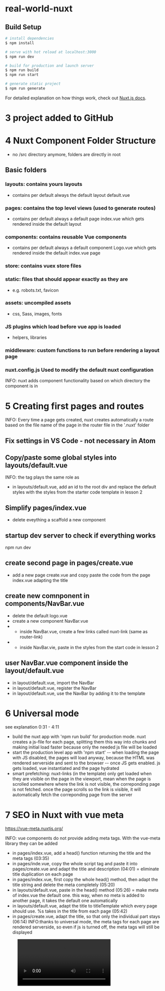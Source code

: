 # real-world-nuxt

## Build Setup

```bash
# install dependencies
$ npm install

# serve with hot reload at localhost:3000
$ npm run dev

# build for production and launch server
$ npm run build
$ npm run start

# generate static project
$ npm run generate
```

For detailed explanation on how things work, check out [Nuxt.js docs](https://nuxtjs.org).

# 3 project added to GitHub

# 4 Nuxt Component Folder Structure

- no /src directory anymore, folders are directly in root

## Basic folders

### layouts: contains yours layouts

- contains per default always the default layout default.vue

### pages: contains the top level views (used to generate routes)

- contains per default always a default page index.vue which gets rendered inside the default layout

### components: contains reusable Vue components

- contains per default always a default component Logo.vue which gets rendered inside the default index.vue page

### store: contains vuex store files

### static: files that should appear exactly as they are

- e.g. robots.txt, favicon

### assets: uncompiled assets

- css, Sass, images, fonts

### JS plugins which load before vue app is loaded

- helpers, libraries

### middleware: custom functions to run before rendering a layout page

### nuxt.config.js Used to modify the default nuxt configuration

INFO: nuxt adds component functionality based on which directory the component is in

# 5 Creating first pages and routes

INFO: Every time a page gets created, nuxt creates automatically a route based on the file name of the page in the router file in the '.nuxt' folder

## Fix settings in VS Code - not necessary in Atom

## Copy/paste some global styles into layouts/default.vue

INFO: the <nuxt /> tag plays the same role as </router-view>

- in layouts/default.vue, add an id to the root div and replace the default styles with the styles from the starter code template in lesson 2

## Simplify pages/index.vue

- delete eveything a scaffold a new component

## startup dev server to check if everything works

npm run dev

## create second page in pages/create.vue

- add a new page create.vue and copy paste the code from the page index.vue adapting the title

## create new comnponent in components/NavBar.vue

- delete the default logo.vue
- create a new component NavBar.vue
- - inside NavBar.vue, create a few links called nuxt-link (same as router-link)
- - inside NavBar.vie, paste in the styles from the start code in lesson 2

## user NavBar.vue component inside the layout/default.vue

- in layout/default.vue, import the NavBar
- in layout/default.vue, register the NavBar
- in layout/default.vue, use the NavBar by adding it to the template

# 6 Universal mode

see explanation 0:31 - 4:11

- build the nuxt app with 'npm run build' for production mode.
  nuxt creates a js-file for each page, splitting them this way into chunks and making initial load faster
  because only the needed js file will be loaded
- start the production level app with 'npm start'
  -- when loading the page with JS disabled, the pages will load anyway, because the HTML was rendered serverside and sent to the browser
  -- once JS gets enabled. js gets loaded, vue instantiated and the page hydrated
- smart prefetching: nuxt-links (in the template) only get loaded when they are visible on the page in the viewport, mean
  when the page is scrolled somewhere where the link is not visible, the correponding page is not fetched. once the page scrolls
  so the link is visible, it will automatically fetch the correponding page from the server

# 7 SEO in Nuxt with vue meta

https://vue-meta.nuxtjs.org/

INFO: vue components do not provide adding meta tags. With the vue-meta library they can be added

- in pages/index.vue, add a head() function returning the title and the meta tags (03:35)
- in pages/inde.vue, copy the whole script tag and paste it into pages/create.vue and adapt the title and description (04:01)
  = eliminate title duplication on each page
- in pages/index.vue, first copy the whole head() method, then adapt the title string and delete the meta completely (05:20)
- in layouts/default.vue, paste in the head() method (05:26)
  = make meta of index.vue the default one. this way, when no meta is added to another page, it takes the default one automatically
- in layouts/default.vue, adapt the title to titleTemplate which every page should use. %s takes in the title from each page (05:42)
- in pages/create.vue, adapt the title, so that only the individual part stays (06:14)
  INFO:thanks to universal mode, the meta tags for each page are rendered serverside, so even if js is turned off, the meta tags will still be displayed

<figure class="video_container">
  <video controls="true" allowfullscreen="true">
    <source src="test.mp4#t=10" type="video/mp4">
  </video>
</figure>
